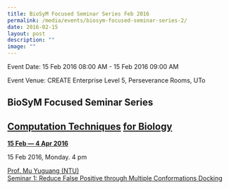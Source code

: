 ```yaml
---
title: BioSyM Focused Seminar Series Feb 2016
permalink: /media/events/biosym-focused-seminar-series-2/
date: 2016-02-15
layout: post
description: ""
image: ""
---
```



Event Date: 15 Feb 2016 08:00 AM - 15 Feb 2016 09:00 AM

Event Venue: CREATE Enterprise Level 5, Perseverance Rooms, UTo

BioSyM Focused Seminar Series 
------------------------------

[Computation Techniques](http://web.mit.edu/smart/research/biosym/Computational%20Seminar%20Series.pdf) [for Biology](http://web.mit.edu/smart/research/biosym/Computational%20Seminar%20Series.pdf)
----------------------------------------------------------------------------------------------------------------------------------------------------------------------------------------------------

**[15 Feb — 4 Apr 2016  
](http://web.mit.edu/smart/research/biosym/Computational%20Seminar%20Series.pdf)**

15 Feb 2016, Monday. 4 pm

[Prof. Mu Yuguang (NTU)  
Seminar 1: Reduce False Positive through Multiple Conformations Docking](http://web.mit.edu/smart/research/biosym/Prof%20Mu%20Yuguang.pdf)